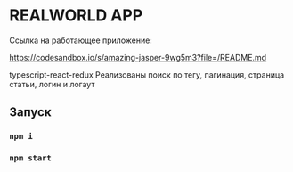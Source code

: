 # REALWORLD APP

Ссылка на работающее приложение:

https://codesandbox.io/s/amazing-jasper-9wg5m3?file=/README.md

typescript-react-redux
Реализованы поиск по тегу, пагинация, страница статьи, логин и логаут

## Запуск
### `npm i`
### `npm start`
